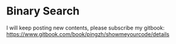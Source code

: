 # Binary Search

I will keep posting new contents, please subscribe my gitbook: https://www.gitbook.com/book/pingzh/showmeyourcode/details

